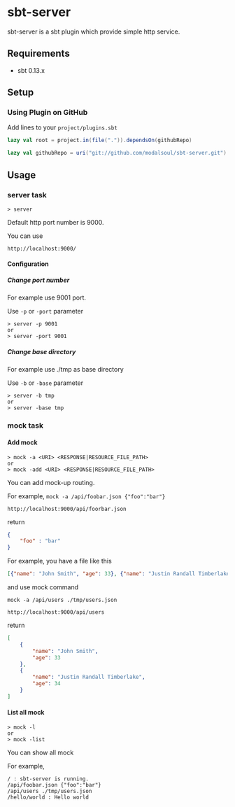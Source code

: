 sbt-server
============

sbt-server is a sbt plugin which provide simple http service.

Requirements
------------

* sbt 0.13.x

Setup
-----

### Using Plugin on GitHub

Add lines to your `project/plugins.sbt`

```scala
lazy val root = project.in(file(".")).dependsOn(githubRepo)

lazy val githubRepo = uri("git://github.com/modalsoul/sbt-server.git")
```

Usage
-----
### server task

    > server

Default http port number is 9000.

You can use 

`http://localhost:9000/`


#### Configuration
##### Change port number
For example use 9001 port.

Use ```-p``` or ```-port``` parameter

    > server -p 9001
    or
    > server -port 9001

##### Change base directory
For example use ./tmp as base directory

Use ```-b``` or ```-base``` parameter

    > server -b tmp
    or
    > server -base tmp

### mock task
#### Add mock

    > mock -a <URI> <RESPONSE|RESOURCE_FILE_PATH>
    or
    > mock -add <URI> <RESPONSE|RESOURCE_FILE_PATH>

You can add mock-up routing.

For example, ```mock -a /api/foobar.json {"foo":"bar"}```

`http://localhost:9000/api/foorbar.json`

return 

```json
{
    "foo" : "bar"
}
```

For example, you have a file like this

```./tmp/users.json
[{"name": "John Smith", "age": 33}, {"name": "Justin Randall Timberlake", "age": 34}]
```

and use mock command

```mock -a /api/users ./tmp/users.json```

`http://localhost:9000/api/users`

return

```json
[
    {
        "name": "John Smith", 
        "age": 33
    }, 
    {
        "name": "Justin Randall Timberlake", 
        "age": 34
    }
]
```

#### List all mock

    > mock -l
    or
    > mock -list

You can show all mock

For example,

```
/ : sbt-server is running.
/api/foobar.json {"foo":"bar"}
/api/users ./tmp/users.json
/hello/world : Hello world
```